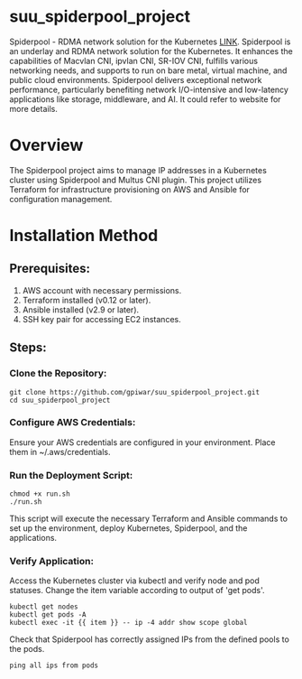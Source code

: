 # suu_spiderpool_project

Spiderpool - RDMA network solution for the Kubernetes [LINK](https://spidernet-io.github.io/spiderpool/v0.9/#license). 
Spiderpool is an underlay and RDMA network solution for the Kubernetes. 
It enhances the capabilities of Macvlan CNI, ipvlan CNI, SR-IOV CNI, fulfills various networking needs, 
and supports to run on bare metal, virtual machine, and public cloud environments. 
Spiderpool delivers exceptional network performance, particularly benefiting network I/O-intensive and 
low-latency applications like storage, middleware, and AI. It could refer to website for more details.

# Overview

The Spiderpool project aims to manage IP addresses in a Kubernetes cluster using Spiderpool and Multus CNI plugin. 
This project utilizes Terraform for infrastructure provisioning on AWS and Ansible for configuration management.

# Installation Method
## Prerequisites:

  1.   AWS account with necessary permissions.
  2.   Terraform installed (v0.12 or later).
  3.   Ansible installed (v2.9 or later).
  4.   SSH key pair for accessing EC2 instances.

## Steps:
### Clone the Repository:

    git clone https://github.com/gpiwar/suu_spiderpool_project.git
    cd suu_spiderpool_project

### Configure AWS Credentials:
Ensure your AWS credentials are configured in your environment. Place them in ~/.aws/credentials.

### Run the Deployment Script:

    chmod +x run.sh
    ./run.sh

This script will execute the necessary Terraform and Ansible commands to set up the environment, 
deploy Kubernetes, Spiderpool, and the applications.

### Verify Application:
Access the Kubernetes cluster via kubectl and verify node and pod statuses. Change the item variable according
to output of 'get pods'.

    kubectl get nodes
    kubectl get pods -A
    kubectl exec -it {{ item }} -- ip -4 addr show scope global

Check that Spiderpool has correctly assigned IPs from the defined pools to the pods.

    ping all ips from pods
